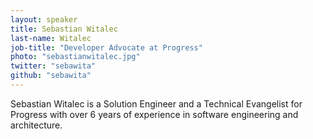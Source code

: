 ```yaml
---
layout: speaker
title: Sebastian Witalec
last-name: Witalec
job-title: "Developer Advocate at Progress"
photo: "sebastianwitalec.jpg"
twitter: "sebawita"
github: "sebawita"
---
```


Sebastian Witalec is a Solution Engineer and a Technical Evangelist for Progress with over 6 years of experience in software engineering and architecture.